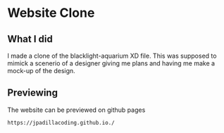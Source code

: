 # Website Clone
## What I did
I made a clone of the blacklight-aquarium XD file. This was supposed to mimick a scenerio of a designer giving me plans and having me make a mock-up of the design.
## Previewing
The website can be previewed on github pages 

```https://jpadillacoding.github.io./```
